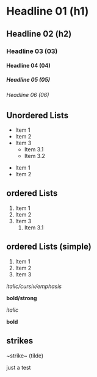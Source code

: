 # Headline 01 (h1)
## Headline 02 (h2)
### Headline 03 (03)
#### Headline 04 (04)
##### Headline 05 (05)
###### Headline 06 (06)

## Unordered Lists

* Item 1
* Item 2
* Item 3
  * Item 3.1
  * Item 3.2


- Item 1
- Item 2

## ordered Lists

1. Item 1
2. Item 2
3. Item 3
   1. Item 3.1

## ordered Lists (simple)

1. Item 1
1. Item 2
1. Item 3


*italic/cursiv/emphasis*

**bold/strong**

_italic_

__bold__

## strikes

~strike~ (tilde)

just a test
